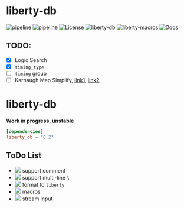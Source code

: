# liberty-db

[![pipeline](https://github.com/zao111222333/liberty-db/actions/workflows/rust.yml/badge.svg?branch=master)](https://github.com/zao111222333/liberty-db/actions/workflows/rust.yml)
[![pipeline](https://github.com/zao111222333/liberty-db/actions/workflows/static.yml/badge.svg?branch=master)](https://github.com/zao111222333/liberty-db/actions/workflows/static.yml)
[![License](https://img.shields.io/badge/License-MIT-blue.svg)](https://opensource.org/licenses/MIT)
[![liberty-db](https://shields.io/crates/v/liberty-db.svg?style=flat-square&label=liberty-db)](https://crates.io/crates/liberty-db)
[![liberty-macros](https://shields.io/crates/v/liberty-macros.svg?style=flat-square&label=liberty-macros)](https://crates.io/crates/liberty-macros)
[![Docs](https://docs.rs/liberty-db/badge.svg)](https://docs.rs/liberty-db)

## TODO:

+ [x] Logic Search
+ [x] `timing_type`
+ [ ] `timing` group
+ [ ] Karnaugh Map Simplify, [link1](https://www.geeksforgeeks.org/variable-entrant-map-vem-in-digital-logic), [link2](https://www.allaboutcircuits.com/textbook/digital/chpt-8/logic-simplification-karnaugh-maps/)

# liberty-db
**Work in progress, unstable**

```toml
[dependencies]
liberty_db = "0.2"
```

## ToDo List
+ ![](https://progress-bar.dev/100?title=done) support comment
+ ![](https://progress-bar.dev/100?title=done) support multi-line `\`
+ ![](https://progress-bar.dev/90?title=doing) format to `liberty`
+ ![](https://progress-bar.dev/60?title=doing) macros
+ ![](https://progress-bar.dev/0?title=todo) stream input
